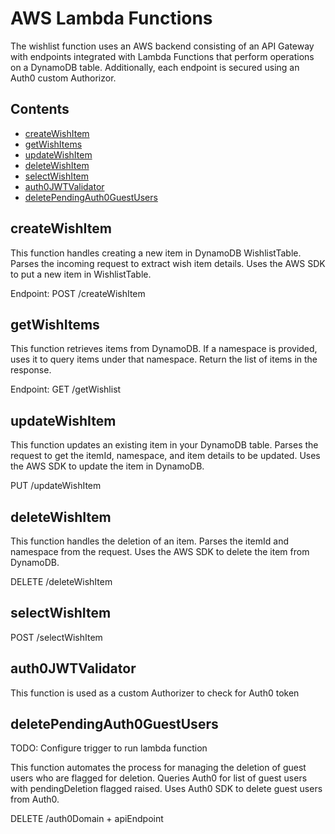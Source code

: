 # AWS Lambda Functions

The wishlist function uses an AWS backend consisting of an API Gateway with endpoints integrated with Lambda Functions that perform operations on a DynamoDB table. Additionally, each endpoint is secured using an Auth0 custom Authorizor.

## Contents

* [createWishItem](#createWishItem)
* [getWishItems](#getWishItems)
* [updateWishItem](#updateWishItem)
* [deleteWishItem](#deleteWishItem)
* [selectWishItem](#selectWishItem)
* [auth0JWTValidator](#auth0JWTValidator)
* [deletePendingAuth0GuestUsers](#deletePendingAuth0GuestUsers)

## createWishItem

This function handles creating a new item in DynamoDB WishlistTable. Parses the incoming request to extract wish item details. Uses the AWS SDK to put a new item in WishlistTable.

Endpoint: POST /createWishItem

## getWishItems

This function retrieves items from DynamoDB. If a namespace is provided, uses it to query items under that namespace. Return the list of items in the response.

Endpoint: GET /getWishlist

## updateWishItem

This function updates an existing item in your DynamoDB table. Parses the request to get the itemId, namespace, and item details to be updated. Uses the AWS SDK to update the item in DynamoDB.

PUT /updateWishItem

## deleteWishItem

This function handles the deletion of an item. Parses the itemId and namespace from the request. Uses the AWS SDK to delete the item from DynamoDB.

DELETE /deleteWishItem

## selectWishItem

POST /selectWishItem

## auth0JWTValidator

This function is used as a custom Authorizer to check for Auth0 token

## deletePendingAuth0GuestUsers

TODO: Configure trigger to run lambda function

This function automates the process for managing the deletion of guest users who are flagged for deletion. Queries Auth0 for list of guest users with pendingDeletion flagged raised. Uses Auth0 SDK to delete guest users from Auth0.

DELETE /auth0Domain + apiEndpoint
